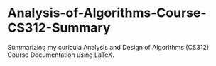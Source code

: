 # Analysis-of-Algorithms-Course-CS312-Summary
Summarizing my curicula Analysis and Design of Algorithms (CS312) Course Documentation using LaTeX.
